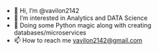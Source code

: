 - 👋 Hi, I’m @vavilon2142
- 👀 I’m interested in Analytics and DATA Science
- 🌱 Doing some Python magic along with creating databases/microservices
- 📫 How to reach me vavilon2142@gmail.com

<!---
vavilon2142/vavilon2142 is a ✨ special ✨ repository because its `README.md` (this file) appears on your GitHub profile.
You can click the Preview link to take a look at your changes.
--->
